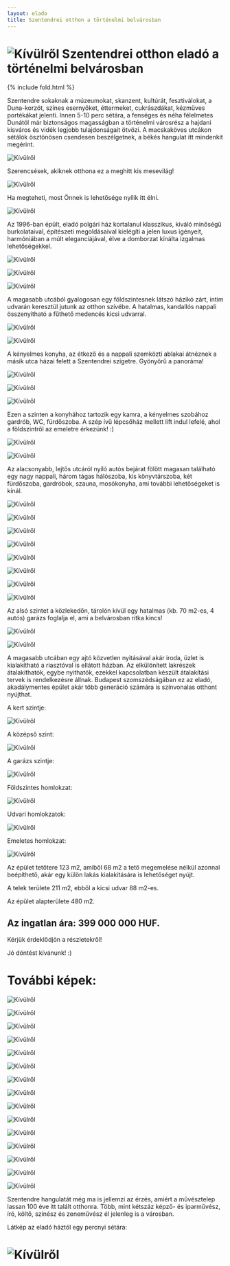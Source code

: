 ```yaml
---
layout: elado
title: Szentendrei otthon a történelmi belvárosban
---
```


# ![Kívülről](https://i.imgur.com/3HJF2mU.jpg) Szentendrei otthon eladó a történelmi belvárosban

{% include fold.html %}

Szentendre sokaknak a múzeumokat, skanzent, kultúrát, fesztiválokat, a Duna-korzót, színes esernyőket, éttermeket, cukrászdákat, kézműves portékákat jelenti.
Innen 5-10 perc sétára, a fenséges és néha félelmetes Dunától már biztonságos magasságban a történelmi városrész a hajdani kisváros és vidék legjobb tulajdonságait ötvözi. A macskaköves utcákon sétálók ösztönösen csendesen beszélgetnek, a békés hangulat itt mindenkit megérint. 

![Kívülről](https://i.imgur.com/1OQKS8y.jpg)

Szerencsések, akiknek otthona ez a meghitt kis mesevilág! 

![Kívülről](https://i.imgur.com/YHEnmPB.jpg)

Ha megteheti, most Önnek is lehetősége nyílik itt élni.

![Kívülről](https://i.imgur.com/JDtAXv1.jpg)

Az 1996-ban épült, eladó polgári ház kortalanul klasszikus, kiváló minőségű burkolataival, építészeti megoldásaival kielégíti a jelen luxus igényeit, harmóniában a múlt eleganciájával, élve a domborzat kínálta izgalmas lehetőségekkel.

![Kívülről](https://i.imgur.com/aNY48Li.jpg)

![Kívülről](https://i.imgur.com/ZONVG4t.jpg)

![Kívülről](https://i.imgur.com/0l2MRFI.jpg)

A magasabb utcából gyalogosan egy földszintesnek látszó házikó zárt, intim udvarán keresztül jutunk az otthon szívébe. A hatalmas, kandallós nappali összenyitható a fűthető medencés kicsi udvarral.

![Kívülről](https://i.imgur.com/usov5YU.jpg)

![Kívülről](https://i.imgur.com/SPJf7FK.jpg)

A kényelmes konyha, az étkező és a nappali szemközti ablakai átnéznek a másik utca házai felett a Szentendrei szigetre. Gyönyörű a panoráma!

![Kívülről](https://i.imgur.com/STiZdQ2.jpg)

![Kívülről](https://i.imgur.com/F65oDwp.jpg)

![Kívülről](https://i.imgur.com/UdOkR4c.jpg)

Ezen a szinten a konyhához tartozik egy kamra, a kényelmes szobához gardrób, WC, fürdőszoba. A szép ívű lépcsőház mellett lift indul lefelé, ahol a földszintről az emeletre érkezünk! :)

![Kívülről](https://i.imgur.com/CULGYbE.jpg)

![Kívülről](https://i.imgur.com/t6SLG9Q.jpg)

Az alacsonyabb, lejtős utcáról nyíló autós bejárat fölött magasan található egy nagy nappali, három tágas hálószoba, kis könyvtárszoba, két fürdőszoba, gardróbok, szauna, mosókonyha, ami további lehetőségeket is kínál.

![Kívülről](https://i.imgur.com/LL1rGoc.jpg)

![Kívülről](https://i.imgur.com/ioR9AnC.jpg)

![Kívülről](https://i.imgur.com/YOawaeQ.jpg)

![Kívülről](https://i.imgur.com/766MerF.jpg)

![Kívülről](https://i.imgur.com/4SYwWPM.jpg)

![Kívülről](https://i.imgur.com/XiIKijB.jpg)

![Kívülről](https://i.imgur.com/L0dXTPY.jpg)

![Kívülről](https://i.imgur.com/z2Dfbvj.jpg)

Az alsó szintet a közlekedőn, tárolón kívül egy hatalmas (kb. 70 m2-es, 4 autós) garázs foglalja el, ami a belvárosban ritka kincs! 

![Kívülről](https://i.imgur.com/WB3X0m8.jpg)

![Kívülről](https://i.imgur.com/b5cI796.jpg)

A magasabb utcában egy ajtó közvetlen nyitásával akár iroda, üzlet is kialakítható a riasztóval is ellátott házban.
Az elkülönített lakrészek átalakíthatók, egybe nyithatók, ezekkel kapcsolatban készült átalakítási tervek is rendelkezésre állnak.
Budapest szomszédságában ez az eladó, akadálymentes épület akár több generáció számára is színvonalas otthont nyújthat.

A kert szintje:

![Kívülről](https://i.imgur.com/CIouco8.png)

A középső szint:

![Kívülről](https://i.imgur.com/BldKiuz.png)

A garázs szintje:

![Kívülről](https://i.imgur.com/9MfpZK6.png)

Földszintes homlokzat:

![Kívülről](https://i.imgur.com/YzOHTKP.png)

Udvari homlokzatok:

![Kívülről](https://i.imgur.com/ieG6QIi.png)

Emeletes homlokzat:

![Kívülről](https://i.imgur.com/kmlX6oM.png)

Az épület tetőtere 123 m2, amiből 68 m2 a tető megemelése nélkül azonnal beépíthető, akár egy külön lakás kialakítására is lehetőséget nyújt. 

A telek területe 211 m2, ebből a kicsi udvar 88 m2-es.

Az épület alapterülete 480 m2.

## Az ingatlan ára: 399 000 000 HUF.

Kérjük érdeklődjön a részletekről!

Jó döntést kívánunk! :)

# További képek:

![Kívülről](https://i.imgur.com/RqSJCCZ.jpg)

![Kívülről](https://i.imgur.com/hZ3ktrf.jpg)

![Kívülről](https://i.imgur.com/F8QmZkh.jpg)

![Kívülről](https://i.imgur.com/0MYQShz.jpg)

![Kívülről](https://i.imgur.com/BViEAn0.jpg)

![Kívülről](https://i.imgur.com/RUnnlCw.jpg)

![Kívülről](https://i.imgur.com/iBCrRRX.jpg)

![Kívülről](https://i.imgur.com/Au3jHhN.jpg)

![Kívülről](https://i.imgur.com/9QLdRPQ.jpg)

![Kívülről](https://i.imgur.com/WlE2xtX.jpg)

![Kívülről](https://i.imgur.com/zBt6aQy.jpg)

![Kívülről](https://i.imgur.com/fjqCNer.jpg)

![Kívülről](https://i.imgur.com/y3AQvpM.jpg)

![Kívülről](https://i.imgur.com/TgYVZo0.jpg)

![Kívülről](https://i.imgur.com/vDJOYY6.png)

Szentendre hangulatát még ma is jellemzi az érzés, amiért a művésztelep lassan 100 éve itt talált otthonra. Több, mint kétszáz képző- és iparművész, író, költő, színész és zeneművész él jelenleg is a városban.

Látkép az eladó háztól egy percnyi sétára:
     		            
# ![Kívülről](https://i.imgur.com/TuLxLCs.jpg)
